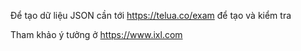 Để tạo dữ liệu JSON cần tới https://telua.co/exam để tạo và kiểm tra 

Tham khảo ý tưởng ở https://www.ixl.com 
